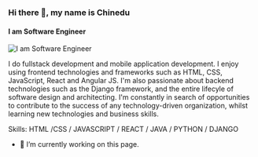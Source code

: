 ### Hi there 👋, my name is Chinedu
#### I am Software Engineer
![I am Software Engineer](https://firebasestorage.googleapis.com/v0/b/poster-f8926.appspot.com/o/githubbanner.png?alt=media&token=61ab93a9-57cf-4efc-9ce6-f3fb4b4b3e66)

I do fullstack development and mobile application development. I enjoy using frontend technologies and frameworks such as HTML, CSS, JavaScript, React and Angular JS. I'm also passionate about backend technologies such as the Django framework, and the entire lifecyle of software design and architecting. I'm constantly in search of opportunities to contribute to the success of any technology-driven organization, whilst learning new technologies and business skills.

Skills: HTML /CSS / JAVASCRIPT / REACT / JAVA / PYTHON / DJANGO

- 🔭 I’m currently working on this page. 





